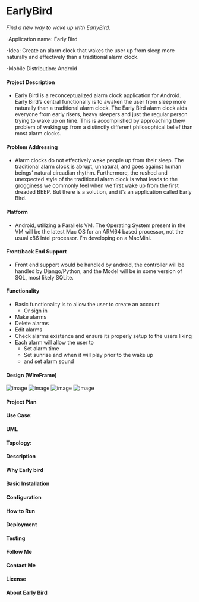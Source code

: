# EarlyBird #

_Find a new way to wake up with EarlyBird._

-Application name: Early Bird

-Idea: Create an alarm clock that wakes the user up from sleep more naturally and effectively than a traditional alarm clock.

-Mobile Distribution: Android

#### Project Description ####

* 	Early Bird is a reconceptualized alarm clock application for Android. Early Bird’s central functionally is to awaken the user from sleep more naturally than a traditional alarm clock. The Early Bird alarm clock aids everyone from early risers, heavy sleepers and just the regular person trying to wake up on time. This is accomplished by approaching thew problem of waking up from a distinctly different philosophical belief than most alarm clocks.


#### Problem Addressing  ####

* 	Alarm clocks do not effectively wake people up from their sleep. The traditional alarm clock is abrupt, unnatural, and goes against human beings’ natural circadian rhythm. Furthermore, the rushed and unexpected style of the traditional alarm clock is what leads to the grogginess we commonly feel when we first wake up from the first dreaded BEEP. But there is a solution, and it’s an application called Early Bird.


#### Platform ####

*	Android, utilizing a Parallels VM. The Operating System present in the VM will be the latest Mac OS for an ARM64 based processor, not the usual x86 Intel processor. I’m developing on a MacMini.

#### Front/back End Support ####

*	Front end support would be handled by android, the controller will be handled by Django/Python, and the Model will be in some version of SQL, most likely SQLite.


#### Functionality ####
*  Basic functionality is to allow the user to create an account 
   *  Or sign in
*	Make alarms
*	Delete alarms
*	Edit alarms
*	Check alarms existence and ensure its properly setup to the users liking 
*	Each alarm will allow the user to 
    *  Set alarm time
    *  Set sunrise and when it will play prior to the wake up
    *  and set alarm sound 



#### Design (WireFrame) ####
![image](https://user-images.githubusercontent.com/62302534/143094174-5089383b-5b6d-420c-9a59-e5eaa051c78b.png)
![image](https://user-images.githubusercontent.com/62302534/143094269-b0c9ac2f-62dc-4860-bbbd-257e7fe04257.png)
![image](https://user-images.githubusercontent.com/62302534/143094295-5b866987-04c7-4c4f-9138-e15430874c22.png)
![image](https://user-images.githubusercontent.com/62302534/143094327-0374b086-3d52-49f3-952e-fbba520afea6.png)

#### Project Plan ####
#### Use Case: ####
#### UML ####
#### Topology: ####


#### Description ####
#### Why Early bird ####
#### Basic Installation ####
#### Configuration ####
#### How to Run ####
#### Deployment ####
#### Testing ####
#### Follow Me ####
#### Contact Me ####
#### License  ####
#### About Early Bird ####








